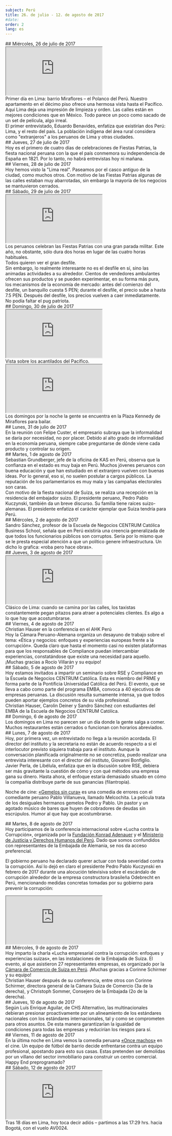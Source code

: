 ```yaml
---
subject: Perú
title: 26. de julio - 12. de agosto de 2017
#date:
order: 2
lang: es
---
```

<div class="content" markdown="1">
## Miércoles, 26 de julio de 2017
</div>

<div class="media-wrapper">
    <div class="video">
        <iframe src="https://www.youtube.com/embed/cmImL4efNRk?ecver=1" allowfullscreen></iframe>
    </div>
</div>

<div class="content" markdown="1">
Primer día en Lima: barrio Miraflores – el Polanco del Perú. Nuestro apartamento en el décimo piso ofrece una hermosa vista hasta el Pacífico. Aquí Lima deja una impresión de limpieza y orden. Las calles están en mejores condiciones que en México. Todo parece un poco como sacado de un set de película, algo irreal.
</div>

<div class="media-wrapper">
    <img class="lazy" data-class="lazy" data-src="../media/img/ftb/Benavides_Eduardo_ Abogado_Lima_20170726_1.jpg">
</div>

<div class="content" markdown="1">
El primer entrevistado, Eduardo Benavides, enfatiza que existirían dos Perú: Lima, y el resto del país. La población indígena del área rural considera como "extranjeros" a los peruanos de Lima y otras ciudades.
</div>

<div class="content" markdown="1">
## Jueves, 27 de julio de 2017
</div>

<div class="media-wrapper">
    <img class="lazy" data-class="lazy" data-src="../media/img/ftb/20170728_165915.jpg">
</div>

<div class="content" markdown="1">
Hoy es el primero de cuatro días de celebraciones de Fiestas Patrias, la fiesta nacional peruana con la que el país conmemora su independencia de España en 1821. Por lo tanto, no habrá entrevistas hoy ni mañana.
</div>

<div class="content" markdown="1">
## Viernes, 28 de julio de 2017
</div>

<div class="media-wrapper">
    <img class="lazy" data-class="lazy" data-src="../media/img/ftb/20170728_164402.jpg">
</div>

<div class="media-wrapper">
    <img class="lazy" data-class="lazy" data-src="../media/img/ftb/20170728_165043.jpg">
</div>

<div class="content" markdown="1">
Hoy hemos visto la "Lima real". Paseamos por el casco antiguo de la ciudad, como muchos otros. Con motivo de las Fiestas Patrias algunas de las calles estaban muy abarrotadas, sin embargo la mayoría de los negocios se mantuvieron cerrados.
</div>

<div class="content" markdown="1">
## Sábado, 29 de julio de 2017
</div>

<div class="media-wrapper">
    <div class="video">
        <iframe src="https://www.youtube.com/embed/ww3NiRXYiRs?ecver=1" allowfullscreen></iframe>
    </div>
</div>

<div class="content" markdown="1">
Los peruanos celebran las Fiestas Patrias con una gran parada militar. Este año, no obstante, sólo dura dos horas en lugar de las cuatro horas habituales.
</div>

<div class="media-wrapper">
    <img class="lazy" data-class="lazy" data-src="../media/img/ftb/20170729_121443.jpg">
</div>

<div class="content" markdown="1">
Todos quieren ver el gran desfile.
</div>

<div class="content" markdown="1">
Sin embargo, lo realmente interesante no es el desfile en sí, sino las animadas actividades a su alrededor. Cientos de vendedores ambulantes ofrecen sus productos y se pueden experimentar, en su forma más pura, los mecanismos de la economía de mercado: antes del comienzo del desfile, un banquillo cuesta 5 PEN; durante el desfile, el precio sube a hasta 7.5 PEN. Después del desfile, los precios vuelven a caer inmediatamente.
</div>

<div class="media-wrapper">
    <img class="lazy" data-class="lazy" data-src="../media/img/ftb/20170729_154159.jpg">
</div>

<div class="content" markdown="1">
No podía faltar el pug patriota.
</div>

<div class="content" markdown="1">
## Domingo, 30 de julio de 2017
</div>

<div class="media-wrapper">
    <div class="video">
        <iframe src="https://www.youtube.com/embed/lfSHgH1LnYk?ecver=1" allowfullscreen></iframe>
    </div>
</div>

<div class="content" markdown="1">
Vista sobre los acantilados del Pacífico.
</div>

<div class="media-wrapper">
    <div class="video">
        <iframe src="https://www.youtube.com/embed/QZp0ZZ30a6o?ecver=1" allowfullscreen></iframe>
    </div>
</div>

<div class="content" markdown="1">
Los domingos por la noche la gente se encuentra en la Plaza Kennedy de Miraflores para bailar.
</div>

<div class="content" markdown="1">
## Lunes, 31 de julio de 2017
</div>

<div class="media-wrapper">
    <img class="lazy" data-class="lazy" data-src="../media/img/ftb/Custer_Felipe_Empresario_Lima_20170731_1.jpg">
</div>

<div class="content" markdown="1">
En la reunión con Felipe Custer, el empresario subraya que la informalidad se daría por necesidad, no por placer. Debido al alto grado de informalidad en la economía peruana, siempre cabe preguntarse de dónde viene cada producto y controlar su origen.
</div>

<div class="content" markdown="1">
## Martes, 1 de agosto de 2017
</div>

<div class="content" markdown="1">
Sebastian Grundberger, jefe de la oficina de KAS en Perú, observa que la confianza en el estado es muy baja en Perú. Muchos jóvenes peruanos con buena educación y que han estudiado en el extranjero vuelven con buenas ideas. Por lo general, eso sí, no suelen postular a cargos públicos. La reputación de los parlamentarios es muy mala y las campañas electorales son caras.
</div>

<div class="media-wrapper">
    <img class="lazy" data-class="lazy" data-src="../media/img/ftb/20170801_Nationalfeiertag_Schweiz_Residenz_Botschafter.jpg">
</div>

<div class="content" markdown="1">
Con motivo de la fiesta nacional de Suiza, se realiza una recepción en la residencia del embajador suizo. El presidente peruano, Pedro Pablo Kuczynski, también da un breve discurso. Su familia tiene raíces suizo-alemanas. El presidente enfatiza el carácter ejemplar que Suiza tendría para Perú.
</div>

<div class="content" markdown="1">
## Miércoles, 2 de agosto de 2017
</div>

<div class="content" markdown="1">
Sandro Sánchez, profesor de la Escuela de Negocios CENTRUM Católica Business School, señala que en Perú existiría una creencia generalizada de que todos los funcionarios públicos son corruptos. Sería por lo mismo que se le presta especial atención a que un político genere infraestructura. Un dicho lo grafica: «roba pero hace obras».
</div>

<div class="content" markdown="1">
## Jueves, 3 de agosto de 2017
</div>

<div class="media-wrapper">
    <div class="video">
        <iframe src="https://www.youtube.com/embed/C9s6z7DPw2I?ecver=1" allowfullscreen></iframe>
    </div>
</div>

<div class="content" markdown="1">
Clásico de Lima: cuando se camina por las calles, los taxistas constantemente pegan pitazos para atraer a potenciales clientes. Es algo a lo que hay que acostumbrarse.
</div>

<div class="content" markdown="1">
## Viernes, 4 de agosto de 2017
</div>

<div class="media-wrapper">
    <img class="lazy" data-class="lazy" data-src="../media/img/ftb/20170804_Vortrag_AHK_Lima_6.jpg">
</div>

<div class="media-wrapper">
    <img class="lazy" data-class="lazy" data-src="../media/img/ftb/20170804_Vortrag_AHK_Lima_4.jpg">
</div>

<div class="content" markdown="1">
Christian Hauser en la conferencia en el AHK Perú
</div>

<div class="content" markdown="1">
Hoy la Cámara Peruano-Alemana organiza un desayuno de trabajo sobre el tema: «Ética y negocios: enfoques y experiencias europeas frente a la corrupción». Queda claro que hasta el momento casi no existen plataformas para que los responsables de Compliance puedan intercambiar experiencias, constatándose que existe una necesidad para aquello. ¡Muchas gracias a Rocío Villarán y su equipo!
</div>

<div class="content" markdown="1">
## Sábado, 5 de agosto de 2017
</div>

<div class="media-wrapper">
    <img class="lazy" data-class="lazy" data-src="../media/img/ftb/Unterrichtseinheit_Uni_Centrum_Lima_mit_Sandro_Sanchez.jpg">
</div>

<div class="media-wrapper">
    <img class="lazy" data-class="lazy" data-src="../media/img/ftb/Unterrichtseinheit_Uni_Centrum_Lima_4.jpg">
</div>

<div class="content" markdown="1">
Hoy estamos invitados a impartir un seminario sobre RSE y Compliance en la Escuela de Negocios CENTRUM Católica. Esta es miembro del PRME y forma parte de la Pontificia Universidad Católica del Perú. El evento, que se lleva a cabo como parte del programa EMBA, convoca a 40 ejecutivos de empresas peruanas. La discusión resulta sumamente intensa, ya que todos pueden aportar ejemplos concretos de su vida profesional.
</div>

<div class="media-wrapper">
    <img class="lazy" data-class="lazy" data-src="../media/img/ftb/Unterrichtseinheit_Uni_Centrum_Lima_2.jpg">
</div>

<div class="content" markdown="1">
Christian Hauser, Carolin Deiner y Sandro Sánchez con estudiantes del EMBA de la Escuela de Negocios CENTRUM Católica.
</div>

<div class="content" markdown="1">
## Domingo, 6 de agosto de 2017
</div>

<div class="content" markdown="1">
Los domingos en Lima no parecen ser un día donde la gente salga a comer. Muchos restaurantes están cerrados o funcionan con horarios abreviados.
</div>

<div class="content" markdown="1">
## Lunes, 7 de agosto de 2017
</div>

<div class="content" markdown="1">
Hoy, por primera vez, un entrevistado no llega a la reunión acordada. El director del instituto y la secretaria no están de acuerdo respecto a si el interlocutor previsto siquiera trabaja para el instituto. Aunque la conversación planificada originalmente no se concretiza, puedo realizar una entrevista interesante con el director del instituto, Giovanni Bonfiglio.
</div>

<div class="media-wrapper">
    <img class="lazy" data-class="lazy" data-src="../media/img/ftb/Perla_Javier_Libelula_Lima_20170807.jpg">
</div>

<div class="content" markdown="1">
Javier Perla, de Libélula, enfatiza que en la discusión sobre RSE, debiera ser más gravitante la cuestión de cómo y con qué métodos una empresa gana su dinero. Hasta ahora, el enfoque estaría demasiado situado en cómo la compañía distribuye parte de sus ganancias (filantropía).

Noche de cine: <a href="https://www.filmaffinity.com/es/film331834.html">«Gemelos sin cura»</a> es una comedia de errores con el comediante peruano Pablo Villanueva, llamado Melcochita. La película trata de los desiguales hermanos gemelos Pedro y Pablo. Un pastor y un agotado músico de bares que huyen de cobradores de deudas sin escrúpulos. Humor al que hay que acostumbrarse.
</div>

<div class="content" markdown="1">
## Martes, 8 de agosto de 2017
</div>

<div class="media-wrapper">
    <img class="lazy" data-class="lazy" data-src="../media/img/ftb/Conferencia_internacional_Lima_20170808.jpg">
</div>

<div class="content" markdown="1">
Hoy participamos de la conferencia internacional sobre «Lucha contra la Corrupción», organizada por la <a href="http://www.kas.de/peru/">Fundación Konrad Adenauer</a> y el <a href="https://www.minjus.gob.pe/">Ministerio de Justicia y Derechos Humanos del Perú</a>. Dado que somos confundidos con representantes de la Embajada de Alemania, se nos da acceso preferencial.

El gobierno peruano ha declarado querer actuar con toda severidad contra la corrupción. Así lo dejó en claro el presidente Pedro Pablo Kuczynski en febrero de 2017 durante una alocución televisiva sobre el escándalo de corrupción alrededor de la empresa constructora brasileña Odebrecht en Perú, mencionando medidas concretas tomadas por su gobierno para prevenir la corrupción:
</div>

<div class="media-wrapper">
    <div class="video">
        <iframe src="https://www.youtube.com/embed/kWHlrw1pZ4I?ecver=1" allowfullscreen></iframe>
    </div>
</div>

<div class="content" markdown="1">
## Miércoles, 9 de agosto de 2017
</div>

<div class="media-wrapper">
    <img class="lazy" data-class="lazy" data-src="../media/img/ftb/20170809_Vortrag_Schweizer_Kammer_2.jpg">
</div>

<div class="content" markdown="1">
Hoy imparto la charla «Lucha empresarial contra la corrupción: enfoques y experiencias suizas», en las instalaciones de la Embajada de Suiza. El evento, al que asistieron 27 representantes empresas, es organizado por la <a href="http://www.swisschamperu.org/">Cámara de Comercio de Suiza en Perú</a>. ¡Muchas gracias a Corinne Schirmer y su equipo!
</div>

<div class="media-wrapper">
    <img class="lazy" data-class="lazy" data-src="../media/img/ftb/20170809_Vortrag_Schweizer_Kammer_1.jpg">
</div>

<div class="content" markdown="1">
Christian Hauser después de su conferencia, entre otros con Corinne Schirmer, directora general de la Cámara Suiza de Comercio (3a de la derecha), y Christoph Sommer, Consejero de la Embajada (2o de la derecha).
</div>

<div class="content" markdown="1">
## Jueves, 10 de agosto de 2017
</div>

<div class="media-wrapper">
    <img class="lazy" data-class="lazy" data-src="../media/img/ftb/Aguilar_Luis_Enrique_CHS_Alternativo_Lima_20170810_2.jpg">
</div>

<div class="content" markdown="1">
Según Luís Enrique Aguilar, de CHS Alternativo, las multinacionales debieran presionar proactivamente por un alineamiento de los estándares nacionales con los estándares internacionales, tal y como se comprometen para otros asuntos. De esta manera garantizarían la igualdad de condiciones para todas las empresas y reducirían los riesgos para sí.
</div>

<div class="content" markdown="1">
## Viernes, 11 de agosto de 2017
</div>

<div class="content" markdown="1">
En la última noche en Lima vemos la comedia peruana <a href="https://www.filmaffinity.com/es/film406344.html">«Once machos»</a> en el cine. Un equipo de fútbol de barrio decide enfrentarse contra un equipo profesional, apostando para esto sus casas. Estas pretenden ser demolidas por un villano del sector inmobiliario para construir un centro comercial. Happy End preprogramado?
</div>

<div class="content" markdown="1">
## Sábado, 12 de agosto de 2017
</div>

<div class="media-wrapper">
    <img class="lazy" data-class="lazy" data-src="../media/img/ftb/Abflug_Lima_1.jpg">
</div>

<div class="media-wrapper">
    <div class="video">
        <iframe src="https://www.youtube.com/embed/eetJK8E7M3U?ecver=1" allowfullscreen></iframe>
    </div>
</div>

<div class="content" markdown="1">
Tras 18 días en Lima, hoy toca decir adiós – partimos a las 17:29 hrs. hacia Bogotá, con el vuelo AV0024.
</div>
